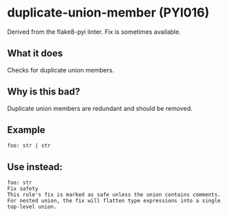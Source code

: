 # duplicate-union-member (PYI016)
Derived from the flake8-pyi linter.
Fix is sometimes available.
## What it does
Checks for duplicate union members.
## Why is this bad?
Duplicate union members are redundant and should be removed.
## Example
```
foo: str | str
```
## Use instead:
```
foo: str
Fix safety
This rule's fix is marked as safe unless the union contains comments.
For nested union, the fix will flatten type expressions into a single
top-level union.
```